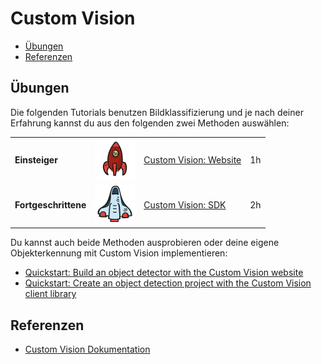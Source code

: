 # Custom Vision

- [Übungen](#übungen)
- [Referenzen](#referenzen)

## Übungen

Die folgenden Tutorials benutzen Bildklassifizierung und je nach deiner Erfahrung kannst du aus den folgenden zwei Methoden auswählen:

|                      |                                                 |                                              |     |
| -------------------- | ----------------------------------------------- | -------------------------------------------- | --- |
| **Einsteiger**       | ![Einsteiger](../images/beginner.png)           | [Custom Vision: Website](./website/README.md) | 1h  |
| **Fortgeschrittene** | ![Fortgeschrittene](../images/intermediate.png) | [Custom Vision: SDK](./sdk/README.md)         | 2h  |

Du kannst auch beide Methoden ausprobieren oder deine eigene Objekterkennung mit Custom Vision implementieren:

* [Quickstart: Build an object detector with the Custom Vision website](https://docs.microsoft.com/en-us/azure/cognitive-services/custom-vision-service/get-started-build-detector)
* [Quickstart: Create an object detection project with the Custom Vision client library](https://docs.microsoft.com/en-us/azure/cognitive-services/custom-vision-service/quickstarts/object-detection?tabs=visual-studio&pivots=programming-language-python)

## Referenzen

* [Custom Vision Dokumentation](https://docs.microsoft.com/en-us/azure/cognitive-services/custom-vision-service/)
